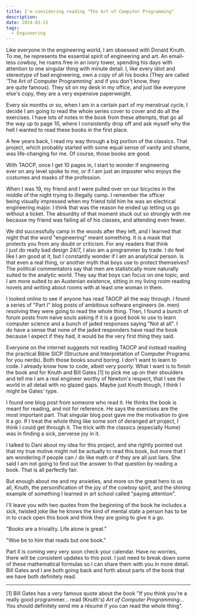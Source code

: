```yaml
---
title: I'm considering reading "The Art of Computer Programming"
description: 
date: 2024-03-15
tags:
  - Engineering
---
```

Like everyone in the engineering world, I am obsessed with Donald Knuth. To me, he represents the essential spirit of engineering and art. An email-less cowboy, he roams free in an ivory tower, spending his days with attention to one singular thing with minute detail. I, like every idiot and stereotype of bad engineering, own a copy of all his books (They are called 'The Art of Computer Programming' and if you don't know, they are quite famous). They sit on my desk in my office, and just like everyone else's copy, they are a very expensive paperweight. 

Every six months or so, when I am in a certain part of my menstrual cycle, I decide I am going to read the whole series cover to cover and do all the exercises. I have lots of notes in the book from these attempts, that go all the way up to page 10, where I consistently drop off and ask myself why the hell I wanted to read these books in the first place. 

A few years back, I read my way through a big portion of the classics. That project, which probably started with some equal sense of vanity and shame, was life-changing for me. Of course, those books are good. 

With TAOCP, once I get 10 pages in, I start to wonder if engineering ever on any level spoke to me, or if I am just an imposter who enjoys the costumes and masks of the profession. 

When I was 19, my friend and I were pulled over on our bicycles in the middle of the night trying to illegally camp. I remember the officer being visually impressed when my friend told him he was an electrical engineering major. I think that was the reason he ended up letting us go without a ticket. The absurdity of that moment stuck out so strongly with me because my friend was failing all of his classes, and attending even fewer. 

We did successfully camp in the woods after they left, and I learned that night that the word "engineering" meant something. It is a mask that protects you from any doubt or criticism. For any readers that think I just do really bad design 24/7, I also am a programmer by trade. I do feel like I am good at it, but I constantly wonder if I am an analytical person. Is that even a real thing, or another myth that boys use to protect themselves? The political commentators say that men are statistically more naturally suited to the analytic world. They say that boys can focus on one topic, and I am more suited to an Austenian existence, sitting in my living room reading novels and writing about rooms with at least one woman in them. 

I looked online to see if anyone has read TAOCP all the way through. I found a series of "Part I" blog posts of ambitious software engineers (ie. men) resolving they were going to read the whole thing. Then, I found a bunch of forum posts from naive souls asking if it is a good book to use to learn computer science and a bunch of jaded responses saying "Not at all". I do have a sense that none of the jaded responders have read the book because I expect if they had, it would be the very first thing they said. 

Everyone on the internet suggests not reading TAOCP and instead reading the practical Bible SICP (Structure and Interpretation of Computer Programs for you nerds). Both those books sound boring. I don't want to learn to code. I already know how to code, albeit very poorly. What I want is to finish the book and for Knuth and Bill Gates [1] to pick me up on their shoulders and tell me I am a real engineer worthy of Newton's respect, that I see the world in all detail with no glazed gaps. Maybe just Knuth though, I think I might be Gates' type. 

I found one blog post from someone who read it. He thinks the book is meant for reading, and not for reference. He says the exercises are the most important part. That singular blog post gave me the motivation to give it a go. If I treat the whole thing like some sort of deranged art project, I think I could get through it. The trick with the classics (especially Hume) was in finding a sick, perverse joy in it.

I talked to Dani about my idea for this project, and she rightly pointed out that my true motive might not be actually to read this book, but more that I am wondering if people can / do like math or if they are all just liars. She said I am not going to find out the answer to that question by reading a book. That is all perfectly fair. 

But enough about me and my anxieties, and more on the great hero to us all, Knuth, the personification of the joy of the cowboy spirit, and the shining example of something I learned in art school called "paying attention". 

I'll leave you with two quotes from the beginning of the book he includes a sick, twisted joke like he knows the kind of mental state a person has to be in to crack open this book and think they are going to give it a go. 

"Books are a triviality. Life alone is great."

"Woe be to him that reads but one book."

Part II is coming very very soon check your calendar. Have no worries, there will be consistent updates to this post. I just need to break down some of these mathematical formulas so I can share them with you in more detail. Bill Gates and I are both going back and forth about parts of the book that we have both definitely read.

---

[1] Bill Gates has a very famous quote about the book "If you think you're a really good programmer... read (Knuth's) _Art of Computer Programming_... You should definitely send me a résumé if you can read the whole thing". 